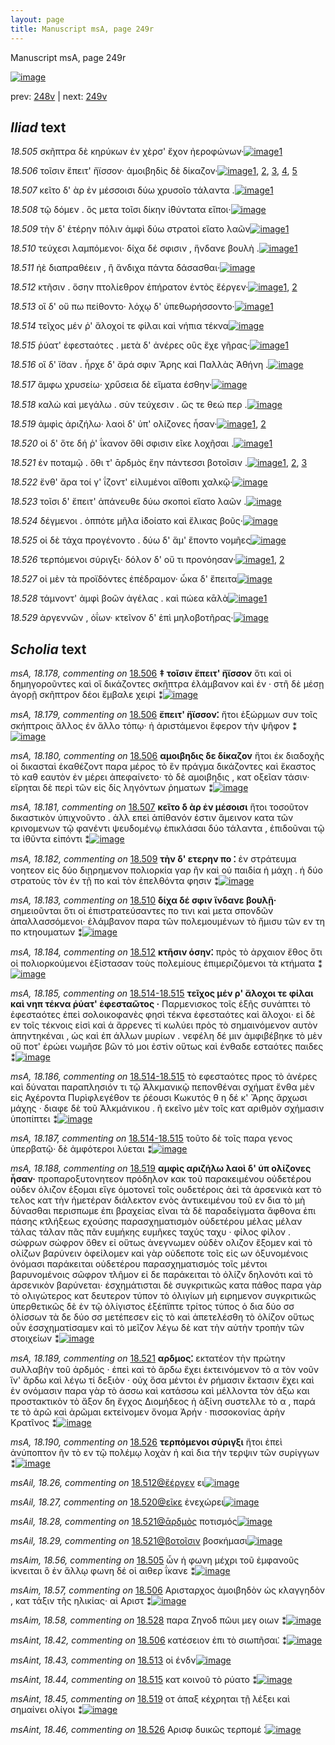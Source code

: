 ```yaml
---
layout: page
title: Manuscript msA, page 249r
---
```


Manuscript msA, page 249r

[![image](http://www.homermultitext.org/iipsrv?OBJ=IIP,1.0&FIF=/project/homer/pyramidal/deepzoom/hmt/vaimg/2017a/VA249RN_0420.tif&WID=100&CVT=JPEG)](http://www.homermultitext.org/ict2/?urn=urn:cite2:hmt:vaimg.2017a:VA249RN_0420)

prev:  [248v](../248v/) | next:  [249v](../249v/)

## *Iliad* text

*18.505* <a id="18.505"/> σκῆπτρα δὲ κηρύκων ἐν χὲρσ' ἔχον ἠεροφώνων·[![image](http://www.homermultitext.org/iipsrv?OBJ=IIP,1.0&FIF=/project/homer/pyramidal/deepzoom/hmt/vaimg/2017a/VA249RN_0420.tif&RGN=0.199,0.2006,0.427,0.0376&WID=1000&CVT=JPEG)](http://www.homermultitext.org/ict2/?urn=urn:cite2:hmt:vaimg.2017a:VA249RN_0420@0.199,0.2006,0.427,0.0376)[1](#msAim_18.56)

*18.506* <a id="18.506"/> τοῖσιν ἔπειτ' ἤϊσσον· ἀμοιβηδὶς δὲ δίκαζον·[![image](http://www.homermultitext.org/iipsrv?OBJ=IIP,1.0&FIF=/project/homer/pyramidal/deepzoom/hmt/vaimg/2017a/VA249RN_0420.tif&RGN=0.199,0.2231,0.427,0.0376&WID=1000&CVT=JPEG)](http://www.homermultitext.org/ict2/?urn=urn:cite2:hmt:vaimg.2017a:VA249RN_0420@0.199,0.2231,0.427,0.0376)[1](#msA_18.180), [2](#msAint_18.42), [3](#msAim_18.57), [4](#msA_18.179), [5](#msA_18.178)

*18.507* <a id="18.507"/> κεῖτο δ' ὰρ ἐν μέσσοισι δύω χρυσοῖο τάλαντα .[![image](http://www.homermultitext.org/iipsrv?OBJ=IIP,1.0&FIF=/project/homer/pyramidal/deepzoom/hmt/vaimg/2017a/VA249RN_0420.tif&RGN=0.197,0.2419,0.396,0.0376&WID=1000&CVT=JPEG)](http://www.homermultitext.org/ict2/?urn=urn:cite2:hmt:vaimg.2017a:VA249RN_0420@0.197,0.2419,0.396,0.0376)[1](#msA_18.181)

*18.508* <a id="18.508"/> τῷ δόμεν . ὃς μετα τοῖσι δίκην ἰ̈θύντατα εἴποι·[![image](http://www.homermultitext.org/iipsrv?OBJ=IIP,1.0&FIF=/project/homer/pyramidal/deepzoom/hmt/vaimg/2017a/VA249RN_0420.tif&RGN=0.195,0.2615,0.438,0.0338&WID=1000&CVT=JPEG)](http://www.homermultitext.org/ict2/?urn=urn:cite2:hmt:vaimg.2017a:VA249RN_0420@0.195,0.2615,0.438,0.0338)

*18.509* <a id="18.509"/> τὴν δ' ἑτέρην πόλιν ἀμφὶ δύω στρατοὶ εἵατο λαῶν[![image](http://www.homermultitext.org/iipsrv?OBJ=IIP,1.0&FIF=/project/homer/pyramidal/deepzoom/hmt/vaimg/2017a/VA249RN_0420.tif&RGN=0.195,0.2825,0.437,0.0301&WID=1000&CVT=JPEG)](http://www.homermultitext.org/ict2/?urn=urn:cite2:hmt:vaimg.2017a:VA249RN_0420@0.195,0.2825,0.437,0.0301)[1](#msA_18.182)

*18.510* <a id="18.510"/> τεύχεσι λαμπόμενοι· δίχα δέ σφισιν , ἥνδανε βουλὴ .[![image](http://www.homermultitext.org/iipsrv?OBJ=IIP,1.0&FIF=/project/homer/pyramidal/deepzoom/hmt/vaimg/2017a/VA249RN_0420.tif&RGN=0.196,0.3005,0.448,0.0301&WID=1000&CVT=JPEG)](http://www.homermultitext.org/ict2/?urn=urn:cite2:hmt:vaimg.2017a:VA249RN_0420@0.196,0.3005,0.448,0.0301)[1](#msA_18.183)

*18.511* <a id="18.511"/> ἠὲ διαπραθέειν , ἢ ἄνδιχα πάντα δάσασθαι·[![image](http://www.homermultitext.org/iipsrv?OBJ=IIP,1.0&FIF=/project/homer/pyramidal/deepzoom/hmt/vaimg/2017a/VA249RN_0420.tif&RGN=0.197,0.3223,0.429,0.0301&WID=1000&CVT=JPEG)](http://www.homermultitext.org/ict2/?urn=urn:cite2:hmt:vaimg.2017a:VA249RN_0420@0.197,0.3223,0.429,0.0301)

*18.512* <a id="18.512"/> κτῆσιν . ὅσην πτολίεθρον ἐπήρατον ἐντὸς ἔέργεν·[![image](http://www.homermultitext.org/iipsrv?OBJ=IIP,1.0&FIF=/project/homer/pyramidal/deepzoom/hmt/vaimg/2017a/VA249RN_0420.tif&RGN=0.195,0.3396,0.435,0.0301&WID=1000&CVT=JPEG)](http://www.homermultitext.org/ict2/?urn=urn:cite2:hmt:vaimg.2017a:VA249RN_0420@0.195,0.3396,0.435,0.0301)[1](#msAil_18.26), [2](#msA_18.184)

*18.513* <a id="18.513"/> οἳ δ' οὔ πω πείθοντο· λόχῳ δ' ὑπεθωρήσσοντο·[![image](http://www.homermultitext.org/iipsrv?OBJ=IIP,1.0&FIF=/project/homer/pyramidal/deepzoom/hmt/vaimg/2017a/VA249RN_0420.tif&RGN=0.196,0.3591,0.413,0.0301&WID=1000&CVT=JPEG)](http://www.homermultitext.org/ict2/?urn=urn:cite2:hmt:vaimg.2017a:VA249RN_0420@0.196,0.3591,0.413,0.0301)[1](#msAint_18.43)

*18.514* <a id="18.514"/> τεῖχος μέν ῥ' ἄλοχοί τε φίλαι καὶ νήπια τέκνα[![image](http://www.homermultitext.org/iipsrv?OBJ=IIP,1.0&FIF=/project/homer/pyramidal/deepzoom/hmt/vaimg/2017a/VA249RN_0420.tif&RGN=0.189,0.3794,0.437,0.0301&WID=1000&CVT=JPEG)](http://www.homermultitext.org/ict2/?urn=urn:cite2:hmt:vaimg.2017a:VA249RN_0420@0.189,0.3794,0.437,0.0301)

*18.515* <a id="18.515"/> ῥύατ' ἐφεσταότες . μετὰ δ' ἀνέρες οὓς ἔχε γῆρας·[![image](http://www.homermultitext.org/iipsrv?OBJ=IIP,1.0&FIF=/project/homer/pyramidal/deepzoom/hmt/vaimg/2017a/VA249RN_0420.tif&RGN=0.194,0.3967,0.437,0.0331&WID=1000&CVT=JPEG)](http://www.homermultitext.org/ict2/?urn=urn:cite2:hmt:vaimg.2017a:VA249RN_0420@0.194,0.3967,0.437,0.0331)[1](#msAint_18.44)

*18.516* <a id="18.516"/> οἳ δ' ἴ̈σαν . ἦρχε δ' ἄρά σφιν Ἄρης καὶ Παλλὰς Ἀθήνη .[![image](http://www.homermultitext.org/iipsrv?OBJ=IIP,1.0&FIF=/project/homer/pyramidal/deepzoom/hmt/vaimg/2017a/VA249RN_0420.tif&RGN=0.195,0.4132,0.437,0.0331&WID=1000&CVT=JPEG)](http://www.homermultitext.org/ict2/?urn=urn:cite2:hmt:vaimg.2017a:VA249RN_0420@0.195,0.4132,0.437,0.0331)

*18.517* <a id="18.517"/> ἄμφω χρυσείω· χρυ̋σεια δὲ εἵματα έσθην·[![image](http://www.homermultitext.org/iipsrv?OBJ=IIP,1.0&FIF=/project/homer/pyramidal/deepzoom/hmt/vaimg/2017a/VA249RN_0420.tif&RGN=0.195,0.4328,0.402,0.0331&WID=1000&CVT=JPEG)](http://www.homermultitext.org/ict2/?urn=urn:cite2:hmt:vaimg.2017a:VA249RN_0420@0.195,0.4328,0.402,0.0331)

*18.518* <a id="18.518"/> καλὼ καὶ μεγάλω . σὺν τεύχεσιν . ὥς τε θεώ περ .[![image](http://www.homermultitext.org/iipsrv?OBJ=IIP,1.0&FIF=/project/homer/pyramidal/deepzoom/hmt/vaimg/2017a/VA249RN_0420.tif&RGN=0.195,0.453,0.415,0.0323&WID=1000&CVT=JPEG)](http://www.homermultitext.org/ict2/?urn=urn:cite2:hmt:vaimg.2017a:VA249RN_0420@0.195,0.453,0.415,0.0323)

*18.519* <a id="18.519"/> ἀμφὶς ἀριζήλω· λαοὶ δ' ὑπ' ολίζονες ἦσαν·[![image](http://www.homermultitext.org/iipsrv?OBJ=IIP,1.0&FIF=/project/homer/pyramidal/deepzoom/hmt/vaimg/2017a/VA249RN_0420.tif&RGN=0.189,0.4726,0.397,0.0308&WID=1000&CVT=JPEG)](http://www.homermultitext.org/ict2/?urn=urn:cite2:hmt:vaimg.2017a:VA249RN_0420@0.189,0.4726,0.397,0.0308)[1](#msA_18.188), [2](#msAint_18.45)

*18.520* <a id="18.520"/> οἱ δ' ὅτε δή ῥ' ΐκανον ὅθί σφισιν εῖκε λοχῆσαι .[![image](http://www.homermultitext.org/iipsrv?OBJ=IIP,1.0&FIF=/project/homer/pyramidal/deepzoom/hmt/vaimg/2017a/VA249RN_0420.tif&RGN=0.193,0.4891,0.413,0.0331&WID=1000&CVT=JPEG)](http://www.homermultitext.org/ict2/?urn=urn:cite2:hmt:vaimg.2017a:VA249RN_0420@0.193,0.4891,0.413,0.0331)[1](#msAil_18.27)

*18.521* <a id="18.521"/> ἐν ποταμῷ . ὅθι τ' ᾱρδμὸς ἔην πάντεσσι βοτοῖσιν .[![image](http://www.homermultitext.org/iipsrv?OBJ=IIP,1.0&FIF=/project/homer/pyramidal/deepzoom/hmt/vaimg/2017a/VA249RN_0420.tif&RGN=0.19,0.5079,0.428,0.0293&WID=1000&CVT=JPEG)](http://www.homermultitext.org/ict2/?urn=urn:cite2:hmt:vaimg.2017a:VA249RN_0420@0.19,0.5079,0.428,0.0293)[1](#msAil_18.28), [2](#msAil_18.29), [3](#msA_18.189)

*18.522* <a id="18.522"/> ἔνθ' ἄρα τοί γ' ΐζοντ' εἰλυμένοι αἴθοπι χαλκῷ·[![image](http://www.homermultitext.org/iipsrv?OBJ=IIP,1.0&FIF=/project/homer/pyramidal/deepzoom/hmt/vaimg/2017a/VA249RN_0420.tif&RGN=0.189,0.5259,0.416,0.0346&WID=1000&CVT=JPEG)](http://www.homermultitext.org/ict2/?urn=urn:cite2:hmt:vaimg.2017a:VA249RN_0420@0.189,0.5259,0.416,0.0346)

*18.523* <a id="18.523"/> τοῖσι δ' ἔπειτ' ἀπάνευθε δύω σκοποὶ εἵατο λαῶν .[![image](http://www.homermultitext.org/iipsrv?OBJ=IIP,1.0&FIF=/project/homer/pyramidal/deepzoom/hmt/vaimg/2017a/VA249RN_0420.tif&RGN=0.19,0.5447,0.434,0.0293&WID=1000&CVT=JPEG)](http://www.homermultitext.org/ict2/?urn=urn:cite2:hmt:vaimg.2017a:VA249RN_0420@0.19,0.5447,0.434,0.0293)

*18.524* <a id="18.524"/> δέγμενοι . ὁππότε μῆλα ἰ̈δοίατο καὶ ἔλικας βοῦς·[![image](http://www.homermultitext.org/iipsrv?OBJ=IIP,1.0&FIF=/project/homer/pyramidal/deepzoom/hmt/vaimg/2017a/VA249RN_0420.tif&RGN=0.195,0.565,0.434,0.0293&WID=1000&CVT=JPEG)](http://www.homermultitext.org/ict2/?urn=urn:cite2:hmt:vaimg.2017a:VA249RN_0420@0.195,0.565,0.434,0.0293)

*18.525* <a id="18.525"/> οἱ δὲ τάχα προγένοντο . δύω δ' ἅμ' ἕποντο νομῆες[![image](http://www.homermultitext.org/iipsrv?OBJ=IIP,1.0&FIF=/project/homer/pyramidal/deepzoom/hmt/vaimg/2017a/VA249RN_0420.tif&RGN=0.197,0.5845,0.434,0.0293&WID=1000&CVT=JPEG)](http://www.homermultitext.org/ict2/?urn=urn:cite2:hmt:vaimg.2017a:VA249RN_0420@0.197,0.5845,0.434,0.0293)

*18.526* <a id="18.526"/> τερπόμενοι σύριγξι· δόλον δ' οὔ τι προνόησαν·[![image](http://www.homermultitext.org/iipsrv?OBJ=IIP,1.0&FIF=/project/homer/pyramidal/deepzoom/hmt/vaimg/2017a/VA249RN_0420.tif&RGN=0.196,0.6026,0.409,0.0293&WID=1000&CVT=JPEG)](http://www.homermultitext.org/ict2/?urn=urn:cite2:hmt:vaimg.2017a:VA249RN_0420@0.196,0.6026,0.409,0.0293)[1](#msAint_18.46), [2](#msA_18.190)

*18.527* <a id="18.527"/> οἱ μὲν τὰ προϊδόντες ἐπέδραμον· ὦκα δ' ἔπειτα[![image](http://www.homermultitext.org/iipsrv?OBJ=IIP,1.0&FIF=/project/homer/pyramidal/deepzoom/hmt/vaimg/2017a/VA249RN_0420.tif&RGN=0.194,0.6191,0.429,0.0293&WID=1000&CVT=JPEG)](http://www.homermultitext.org/ict2/?urn=urn:cite2:hmt:vaimg.2017a:VA249RN_0420@0.194,0.6191,0.429,0.0293)

*18.528* <a id="18.528"/> τάμνοντ' ἀμφὶ βοῶν ἀγέλας . καὶ πώεα κᾱλὰ[![image](http://www.homermultitext.org/iipsrv?OBJ=IIP,1.0&FIF=/project/homer/pyramidal/deepzoom/hmt/vaimg/2017a/VA249RN_0420.tif&RGN=0.186,0.6424,0.395,0.0278&WID=1000&CVT=JPEG)](http://www.homermultitext.org/ict2/?urn=urn:cite2:hmt:vaimg.2017a:VA249RN_0420@0.186,0.6424,0.395,0.0278)[1](#msAim_18.58)

*18.529* <a id="18.529"/> ἀργεννῶν , ὀΐων· κτεῖνον δ' ἐπὶ μηλοβοτῆρας·[![image](http://www.homermultitext.org/iipsrv?OBJ=IIP,1.0&FIF=/project/homer/pyramidal/deepzoom/hmt/vaimg/2017a/VA249RN_0420.tif&RGN=0.19,0.6589,0.427,0.0331&WID=1000&CVT=JPEG)](http://www.homermultitext.org/ict2/?urn=urn:cite2:hmt:vaimg.2017a:VA249RN_0420@0.19,0.6589,0.427,0.0331)

## *Scholia* text

*msA, 18.178, commenting on* [18.506](#18.506)  <a id="msA_18.178"/> **‡ τοῖσιν ἔπειτ' ἤϊσσον** ὅτι καὶ οἱ δημηγοροῦντες καὶ οἳ δικάζοντες σκῆπτρα ἐλάμβανον καὶ ἐν · στῆ δὲ μέσῃ ἀγορῇ σκῆπτρον δέοι ἔμβαλε χειρί ⁑[![image](http://www.homermultitext.org/iipsrv?OBJ=IIP,1.0&FIF=/project/homer/pyramidal/deepzoom/hmt/vaimg/2017a/VA249RN_0420.tif&RGN=0.187,0.0947,0.608,0.0285&WID=1000&CVT=JPEG)](http://www.homermultitext.org/ict2/?urn=urn:cite2:hmt:vaimg.2017a:VA249RN_0420@0.187,0.0947,0.608,0.0285)

*msA, 18.179, commenting on* [18.506](#18.506)  <a id="msA_18.179"/> **ἔπειτ' ἤϊσσον⁚** ἤτοι ἐξώρμων συν τοῖς σκήπτροις ἄλλος ἐν ἄλλο τόπῳ· ἠ ἀριστάμενοι ἔφερον τὴν ψῆφον ⁑[![image](http://www.homermultitext.org/iipsrv?OBJ=IIP,1.0&FIF=/project/homer/pyramidal/deepzoom/hmt/vaimg/2017a/VA249RN_0420.tif&RGN=0.279,0.1082,0.484,0.0233&WID=1000&CVT=JPEG)](http://www.homermultitext.org/ict2/?urn=urn:cite2:hmt:vaimg.2017a:VA249RN_0420@0.279,0.1082,0.484,0.0233)

*msA, 18.180, commenting on* [18.506](#18.506)  <a id="msA_18.180"/> **αμοιβηδις δε δίκαζον** ἤτοι ἐκ διαδοχῆς οἱ δικασταὶ ἐκαθέζοντ παρα μέρος τὸ ἓν πράγμα δικάζοντες καὶ ἕκαστος τὸ καθ εαυτὸν ἐν μέρει ἀπεφαίνετο· τὸ δὲ αμοιβηδις , κατ οξεῖαν τάσιν· εἴρηται δὲ περὶ τῶν εἰς δίς ληγόντων ῥηματων ⁑[![image](http://www.homermultitext.org/iipsrv?OBJ=IIP,1.0&FIF=/project/homer/pyramidal/deepzoom/hmt/vaimg/2017a/VA249RN_0420.tif&RGN=0.185,0.1134,0.619,0.0398&WID=1000&CVT=JPEG)](http://www.homermultitext.org/ict2/?urn=urn:cite2:hmt:vaimg.2017a:VA249RN_0420@0.185,0.1134,0.619,0.0398)

*msA, 18.181, commenting on* [18.507](#18.507)  <a id="msA_18.181"/> **κεῖτο δ ὰρ ἐν μέσοισι** ἤτοι τοσοῦτον δικαστικὸν ὑπιχνοῦντο . ἀλλ επεὶ ἀπίθανόν ἐστιν ἄμεινον κατα τῶν κρινομενων τῷ φανέντι ψευδομένῳ ἐπικλάσαι δύο τάλαντα , ἐπιδοῦναι τῷ τα ἰθῦντα εἰπόντι ⁑[![image](http://www.homermultitext.org/iipsrv?OBJ=IIP,1.0&FIF=/project/homer/pyramidal/deepzoom/hmt/vaimg/2017a/VA249RN_0420.tif&RGN=0.187,0.1352,0.618,0.0383&WID=1000&CVT=JPEG)](http://www.homermultitext.org/ict2/?urn=urn:cite2:hmt:vaimg.2017a:VA249RN_0420@0.187,0.1352,0.618,0.0383)

*msA, 18.182, commenting on* [18.509](#18.509)  <a id="msA_18.182"/> **τὴν δ' ετερην πο ⁚** ἐν στράτευμα νοητεον εἰς δύο διῃρημενον πολιορκία γαρ ἢν καὶ οὐ παιδία ἡ μάχη . ἡ δύο στρατοὺς τὸν ἐν τῇ πο καὶ τὸν ἐπελθόντα φησιν ⁑[![image](http://www.homermultitext.org/iipsrv?OBJ=IIP,1.0&FIF=/project/homer/pyramidal/deepzoom/hmt/vaimg/2017a/VA249RN_0420.tif&RGN=0.189,0.1578,0.619,0.0301&WID=1000&CVT=JPEG)](http://www.homermultitext.org/ict2/?urn=urn:cite2:hmt:vaimg.2017a:VA249RN_0420@0.189,0.1578,0.619,0.0301)

*msA, 18.183, commenting on* [18.510](#18.510)  <a id="msA_18.183"/> **δίχα δέ σφιν ἵνδανε βουλῇ·** σημειοῦνται ὅτι οἱ ἐπιστρατεύσαντες πο τινι καὶ μετα σπονδῶν ἁπαλλασσόμενοι· ἐλάμβανον παρα τῶν πολεμουμένων τὸ ἤμισυ τῶν εν τη πο κτηουματων ⁑[![image](http://www.homermultitext.org/iipsrv?OBJ=IIP,1.0&FIF=/project/homer/pyramidal/deepzoom/hmt/vaimg/2017a/VA249RN_0420.tif&RGN=0.192,0.1683,0.615,0.0361&WID=1000&CVT=JPEG)](http://www.homermultitext.org/ict2/?urn=urn:cite2:hmt:vaimg.2017a:VA249RN_0420@0.192,0.1683,0.615,0.0361)

*msA, 18.184, commenting on* [18.512](#18.512)  <a id="msA_18.184"/> **κτῆσιν όσην⁚** πρὸς τὸ ἀρχαιον ἔθος ὅτι οἱ πολιορκούμενοι ἐξίστασαν τοὺς πολεμίους ἐπιμεριζόμενοι τὰ κτήματα ⁑[![image](http://www.homermultitext.org/iipsrv?OBJ=IIP,1.0&FIF=/project/homer/pyramidal/deepzoom/hmt/vaimg/2017a/VA249RN_0420.tif&RGN=0.642,0.2682,0.169,0.0676&WID=1000&CVT=JPEG)](http://www.homermultitext.org/ict2/?urn=urn:cite2:hmt:vaimg.2017a:VA249RN_0420@0.642,0.2682,0.169,0.0676)

*msA, 18.185, commenting on* [18.514-18.515](#18.514-18.515)  <a id="msA_18.185"/> **τεῖχος μέν ρ' ἄλοχοι τε φίλαι καὶ νηπ τέκνα ῥύατ' ἐφεσταῶτος ·** Παρμενισκος τοῖς ἑξῆς συνάπτει τὸ ἐφεσταότες ἐπεὶ σολοικοφανὲς φησὶ τέκνα ἐφεσταότες καὶ ἄλοχοι· εἰ δὲ εν τοῖς τέκνοις εἰσὶ καὶ ἁ ἄρρενες τί κωλύει πρὸς τὸ σημαινόμενον αυτὸν ἀπηντηκέναι , ὡς καὶ ἐπ άλλων μυρίων . νεφέλη δέ μιν ἀμφιβέβηκε τὸ μὲν οὔ ποτ' ἐρώει νωμῆσε βῶν τό μοι ἐστὶν οὕτως καὶ ἐνθαδε εσταότες παιδες ⁑[![image](http://www.homermultitext.org/iipsrv?OBJ=IIP,1.0&FIF=/project/homer/pyramidal/deepzoom/hmt/vaimg/2017a/VA249RN_0420.tif&RGN=0.634,0.3186,0.185,0.1307&WID=1000&CVT=JPEG)](http://www.homermultitext.org/ict2/?urn=urn:cite2:hmt:vaimg.2017a:VA249RN_0420@0.634,0.3186,0.185,0.1307)

*msA, 18.186, commenting on* [18.514-18.515](#18.514-18.515)  <a id="msA_18.186"/> τὸ εφεσταότες προς τὸ ἀνέρες καὶ δύναται παραπλησιόν τι τῷ Ἀλκμανικῷ πεπονθέναι σχήματ ἔνθα μὲν εἰς Αχέροντα Πυρὶφλεγέθον τε ῥέουσι Κωκυτός θ η δέ κ' Ἄρης ἄρχωσι μάχης · διαφε δὲ τοῦ Ἀλκμάνικου . ῆ εκεῖνο μὲν τοῖς κατ αριθμὸν σχήμασιν ὑποπίπτει ⁑[![image](http://www.homermultitext.org/iipsrv?OBJ=IIP,1.0&FIF=/project/homer/pyramidal/deepzoom/hmt/vaimg/2017a/VA249RN_0420.tif&RGN=0.623,0.4403,0.191,0.0909&WID=1000&CVT=JPEG)](http://www.homermultitext.org/ict2/?urn=urn:cite2:hmt:vaimg.2017a:VA249RN_0420@0.623,0.4403,0.191,0.0909)

*msA, 18.187, commenting on* [18.514-18.515](#18.514-18.515)  <a id="msA_18.187"/> τοῦτο δὲ τοῖς παρα γενος ὑπερβατῷ· δὲ ἀμφότεροι λύεται ⁑[![image](http://www.homermultitext.org/iipsrv?OBJ=IIP,1.0&FIF=/project/homer/pyramidal/deepzoom/hmt/vaimg/2017a/VA249RN_0420.tif&RGN=0.622,0.5139,0.208,0.0285&WID=1000&CVT=JPEG)](http://www.homermultitext.org/ict2/?urn=urn:cite2:hmt:vaimg.2017a:VA249RN_0420@0.622,0.5139,0.208,0.0285)

*msA, 18.188, commenting on* [18.519](#18.519)  <a id="msA_18.188"/> **αμφὶς αριζήλω λαοὶ δ' ὑπ ολίζονες ἦσαν·** προπαροξυτονητεον πρόδηλον κακ τοῦ παρακειμένου οὐδετέρου οὐδεν όλιζον ἑξομαι εἴγε ὁμοτονεῖ τοῖς ουδετέροις ἀεὶ τὰ ἀρσενικὰ κατ τὸ τελος κατ τὴν ἡμετέραν διάλεκτον ενὸς ἀντικειμένου τοῦ εν δια τὸ μὴ δύνασθαι περισπωμε ἐπι βραχείας εῖναι τὰ δὲ παραδείγματα ἄφθονα ἐπι πάσης κτλήξεως εχούσης παρασχηματισμὸν οὐδετέρου μέλας μέλαν τάλας τάλαν πᾶς πᾶν ευμήκης ευμῆκες ταχύς ταχυ · φίλος φίλον . σώφρων σώφρον ὅθεν εἰ οὕτως ἀνεγνωμεν οὐδὲν ολιζον ἕξομεν καὶ τὸ ολίζων βαρύνειν ὀφείλομεν καὶ γὰρ οὐδεποτε τοῖς εἰς ων ὀξυνομένοις ὀνόμασι παράκειται οὐδετέρου παρασχηματισμός τοῖς μέντοι βαρυνομένοις σῶφρον τλῆμον εἰ δε παράκειται τὸ ὀλίζν δηλονότι καὶ τὸ ἀρσενικὸν βαρύνεται· ἐσχημάτισται δὲ συγκριτικῶς κατα πάθος παρα γὰρ τὸ ολιγώτερος κατ δευτερον τύπον τὸ ὀλιγίων μὴ ειρημενον συγκριτικῶς ὑπερθετικῶς δὲ ἐν τῷ ὀλίγιστος ἐξέπϊπτε τρίτος τύπος ὁ δια δύο σσ ὀλίσσων τὰ δε δύο σσ μετέπεσεν εἰς τὸ καὶ ἀπετελέσθη τὸ ὀλίζον οὕτως οὖν ἐσσχηματίσαμεν καὶ τὸ μεῖζον λέγω δὲ κατ τὴν αὐτὴν τροπὴν τῶν στοιχείων ⁑[![image](http://www.homermultitext.org/iipsrv?OBJ=IIP,1.0&FIF=/project/homer/pyramidal/deepzoom/hmt/vaimg/2017a/VA249RN_0420.tif&RGN=0.182,0.5409,0.629,0.2337&WID=1000&CVT=JPEG)](http://www.homermultitext.org/ict2/?urn=urn:cite2:hmt:vaimg.2017a:VA249RN_0420@0.182,0.5409,0.629,0.2337)

*msA, 18.189, commenting on* [18.521](#18.521)  <a id="msA_18.189"/> **αρδμος⁚** εκτατέον τὴν πρώτην συλλαβὴν τοῦ ἀρδμός · ἐπεὶ καὶ τὸ ἄρδω ἔχει ἐκτεινόμενον τὸ α τὸν νοῦν ἵν' ἄρδω καὶ λέγω τί δεξιὸν · οὐχ ὅσα μέντοι ἐν ρήμασιν ἔκτασιν ἔχει καὶ ἐν ονόμασιν παρα γὰρ τὸ άσσω καὶ κατάσσω καὶ μέλλοντα τὸν άξω και προστακτικὸν τὸ ἄξον δη ἔγχος Διομήδεος ἡ ἀξίνη συστελλε τὸ α , παρά τε τὸ ἀρῶ καὶ ἀρῶμαι εκτείνομεν ὄνομα Ἀρήν · πισσοκονίας ἀρὴν Κρατῖνος ⁑[![image](http://www.homermultitext.org/iipsrv?OBJ=IIP,1.0&FIF=/project/homer/pyramidal/deepzoom/hmt/vaimg/2017a/VA249RN_0420.tif&RGN=0.182,0.7483,0.625,0.0601&WID=1000&CVT=JPEG)](http://www.homermultitext.org/ict2/?urn=urn:cite2:hmt:vaimg.2017a:VA249RN_0420@0.182,0.7483,0.625,0.0601)

*msA, 18.190, commenting on* [18.526](#18.526)  <a id="msA_18.190"/> **τερπόμενοι σύριγξι** ἤτοι ἐπεὶ ἀνύποπτον ῆν τὸ εν τῷ πολέμῳ λοχὰν ἠ καὶ δια τὴν τερψιν τῶν συρίγγων ⁑[![image](http://www.homermultitext.org/iipsrv?OBJ=IIP,1.0&FIF=/project/homer/pyramidal/deepzoom/hmt/vaimg/2017a/VA249RN_0420.tif&RGN=0.18,0.7934,0.644,0.0278&WID=1000&CVT=JPEG)](http://www.homermultitext.org/ict2/?urn=urn:cite2:hmt:vaimg.2017a:VA249RN_0420@0.18,0.7934,0.644,0.0278)

*msAil, 18.26, commenting on* [18.512@ἔέργεν](#18.512@ἔέργεν)  <a id="msAil_18.26"/> ει[![image](http://www.homermultitext.org/iipsrv?OBJ=IIP,1.0&FIF=/project/homer/pyramidal/deepzoom/hmt/vaimg/2017a/VA249RN_0420.tif&RGN=0.604,0.3434,0.013,0.0113&WID=1000&CVT=JPEG)](http://www.homermultitext.org/ict2/?urn=urn:cite2:hmt:vaimg.2017a:VA249RN_0420@0.604,0.3434,0.013,0.0113)

*msAil, 18.27, commenting on* [18.520@εῖκε](#18.520@εῖκε)  <a id="msAil_18.27"/> ἐνεχώρει[![image](http://www.homermultitext.org/iipsrv?OBJ=IIP,1.0&FIF=/project/homer/pyramidal/deepzoom/hmt/vaimg/2017a/VA249RN_0420.tif&RGN=0.5,0.4906,0.054,0.0158&WID=1000&CVT=JPEG)](http://www.homermultitext.org/ict2/?urn=urn:cite2:hmt:vaimg.2017a:VA249RN_0420@0.5,0.4906,0.054,0.0158)

*msAil, 18.28, commenting on* [18.521@ᾱρδμὸς](#18.521@ᾱρδμὸς)  <a id="msAil_18.28"/> ποτισμός[![image](http://www.homermultitext.org/iipsrv?OBJ=IIP,1.0&FIF=/project/homer/pyramidal/deepzoom/hmt/vaimg/2017a/VA249RN_0420.tif&RGN=0.377,0.5086,0.043,0.0128&WID=1000&CVT=JPEG)](http://www.homermultitext.org/ict2/?urn=urn:cite2:hmt:vaimg.2017a:VA249RN_0420@0.377,0.5086,0.043,0.0128)

*msAil, 18.29, commenting on* [18.521@βοτοῖσιν](#18.521@βοτοῖσιν)  <a id="msAil_18.29"/> βοσκήμασι[![image](http://www.homermultitext.org/iipsrv?OBJ=IIP,1.0&FIF=/project/homer/pyramidal/deepzoom/hmt/vaimg/2017a/VA249RN_0420.tif&RGN=0.55,0.5124,0.067,0.009&WID=1000&CVT=JPEG)](http://www.homermultitext.org/ict2/?urn=urn:cite2:hmt:vaimg.2017a:VA249RN_0420@0.55,0.5124,0.067,0.009)

*msAim, 18.56, commenting on* [18.505](#18.505)  <a id="msAim_18.56"/> ὧν ἡ φωνη μέχρι τοῦ ἐμφανοῦς ἱκνειται ὃ ἐν ἄλλῳ φωνη δέ οἱ αιθερ ΐκανε ⁑[![image](http://www.homermultitext.org/iipsrv?OBJ=IIP,1.0&FIF=/project/homer/pyramidal/deepzoom/hmt/vaimg/2017a/VA249RN_0420.tif&RGN=0.51,0.2014,0.211,0.0331&WID=1000&CVT=JPEG)](http://www.homermultitext.org/ict2/?urn=urn:cite2:hmt:vaimg.2017a:VA249RN_0420@0.51,0.2014,0.211,0.0331)

*msAim, 18.57, commenting on* [18.506](#18.506)  <a id="msAim_18.57"/> Αρισταρχος ἀμοιβηδὸν ὡς κλαγγηδὸν , κατ τάξιν τῆς ηλικίας· αἱ Αριστ ⁑[![image](http://www.homermultitext.org/iipsrv?OBJ=IIP,1.0&FIF=/project/homer/pyramidal/deepzoom/hmt/vaimg/2017a/VA249RN_0420.tif&RGN=0.617,0.2337,0.105,0.0368&WID=1000&CVT=JPEG)](http://www.homermultitext.org/ict2/?urn=urn:cite2:hmt:vaimg.2017a:VA249RN_0420@0.617,0.2337,0.105,0.0368)

*msAim, 18.58, commenting on* [18.528](#18.528)  <a id="msAim_18.58"/> παρα Ζηνοδ πῶυι μεγ οιων ⁑[![image](http://www.homermultitext.org/iipsrv?OBJ=IIP,1.0&FIF=/project/homer/pyramidal/deepzoom/hmt/vaimg/2017a/VA249RN_0420.tif&RGN=0.584,0.6469,0.047,0.0391&WID=1000&CVT=JPEG)](http://www.homermultitext.org/ict2/?urn=urn:cite2:hmt:vaimg.2017a:VA249RN_0420@0.584,0.6469,0.047,0.0391)

*msAint, 18.42, commenting on* [18.506](#18.506)  <a id="msAint_18.42"/> κατέσειον ἐπι τὸ σιωπῆσαι⁚ ⁑[![image](http://www.homermultitext.org/iipsrv?OBJ=IIP,1.0&FIF=/project/homer/pyramidal/deepzoom/hmt/vaimg/2017a/VA249RN_0420.tif&RGN=0.127,0.2299,0.077,0.0255&WID=1000&CVT=JPEG)](http://www.homermultitext.org/ict2/?urn=urn:cite2:hmt:vaimg.2017a:VA249RN_0420@0.127,0.2299,0.077,0.0255)

*msAint, 18.43, commenting on* [18.513](#18.513)  <a id="msAint_18.43"/> οἱ ένδν[![image](http://www.homermultitext.org/iipsrv?OBJ=IIP,1.0&FIF=/project/homer/pyramidal/deepzoom/hmt/vaimg/2017a/VA249RN_0420.tif&RGN=0.16,0.3651,0.042,0.0195&WID=1000&CVT=JPEG)](http://www.homermultitext.org/ict2/?urn=urn:cite2:hmt:vaimg.2017a:VA249RN_0420@0.16,0.3651,0.042,0.0195)

*msAint, 18.44, commenting on* [18.515](#18.515)  <a id="msAint_18.44"/> κατ κοινοῦ τὸ ρύατο ⁑[![image](http://www.homermultitext.org/iipsrv?OBJ=IIP,1.0&FIF=/project/homer/pyramidal/deepzoom/hmt/vaimg/2017a/VA249RN_0420.tif&RGN=0.127,0.4005,0.064,0.0293&WID=1000&CVT=JPEG)](http://www.homermultitext.org/ict2/?urn=urn:cite2:hmt:vaimg.2017a:VA249RN_0420@0.127,0.4005,0.064,0.0293)

*msAint, 18.45, commenting on* [18.519](#18.519)  <a id="msAint_18.45"/> οτ άπαξ κέχρηται τῇ λέξει καὶ σημαίνει ολίγοι ⁑[![image](http://www.homermultitext.org/iipsrv?OBJ=IIP,1.0&FIF=/project/homer/pyramidal/deepzoom/hmt/vaimg/2017a/VA249RN_0420.tif&RGN=0.114,0.4786,0.082,0.0503&WID=1000&CVT=JPEG)](http://www.homermultitext.org/ict2/?urn=urn:cite2:hmt:vaimg.2017a:VA249RN_0420@0.114,0.4786,0.082,0.0503)

*msAint, 18.46, commenting on* [18.526](#18.526)  <a id="msAint_18.46"/> Αρισφ δυικῶς τερπομέ ⁚[![image](http://www.homermultitext.org/iipsrv?OBJ=IIP,1.0&FIF=/project/homer/pyramidal/deepzoom/hmt/vaimg/2017a/VA249RN_0420.tif&RGN=0.138,0.6048,0.059,0.0323&WID=1000&CVT=JPEG)](http://www.homermultitext.org/ict2/?urn=urn:cite2:hmt:vaimg.2017a:VA249RN_0420@0.138,0.6048,0.059,0.0323)